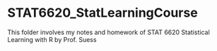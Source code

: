 # STAT6620_StatLearningCourse

This folder involves my notes and homework of STAT 6620 Statistical Learning with R by Prof. Suess
